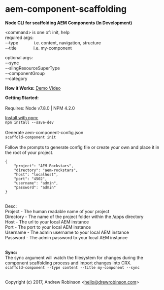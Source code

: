 # aem-component-scaffolding

**Node CLI for scaffolding AEM Components (In Development)**

&lt;command&gt; is one of: init, help<br/>
  required args:<br/>
   --type &nbsp;&nbsp;&nbsp;&nbsp;&nbsp;&nbsp;&nbsp;&nbsp;&nbsp;&nbsp;&nbsp;&nbsp;i.e. content, navigation, structure<br/>
   --title &nbsp;&nbsp;&nbsp;&nbsp;&nbsp;&nbsp;&nbsp;&nbsp;&nbsp;&nbsp;&nbsp;&nbsp; i.e. my-component

  optional args:<br/>
   --sync<br/>
   --slingResourceSuperType<br/>
   --componentGroup<br/>
   --category<br/>

**How it Works:**
[Demo Video](https://screencast.com/t/inNoh72O9O)


**Getting Started:**
<br/><br/>
Requires:   Node v7.8.0 | NPM 4.2.0

[Install with npm:](https://www.npmjs.com/package/aem-component-scaffolding)<br/>
```npm install --save-dev```<br/><br/>
Generate aem-component-config.json<br/>
```scaffold-component init```<br/><br/>
Follow the prompts  to generate config file or create your own and place it in the root of your project.<br/>
```
{
	"project": "AEM Rockstars",
	"directory": "aem-rockstars",
	"host": "localhost",
	"port": "4502",
	"username": "admin",
	"password": "admin"
}
```
<br/>
Desc:<br/>
Project - The human readable name of your project<br/>
Directory - The name of the project folder within the /apps directory<br/>
Host - The url to your local AEM instance<br/>
Port - The port to your local AEM instance<br/>
Username - The admin username to your local AEM instance<br/>
Password - The admin password to your local AEM instance
<br/><br/>


**Sync:**
<br/>
The sync argument will watch the filesystem for changes during the component scaffolding process and import changes into CRX.<br/>
```scaffold-component --type content --title my-component --sync```
<br/><br/>

Copyright (c) 2017, Andrew Robinson &lt;hello@drewrobinson.com&gt;<br/>